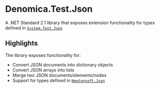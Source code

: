 ﻿# Denomica.Test.Json

A .NET Standard 2.1 library that exposes extension functionality for types defined in [`System.Text.Json`](https://www.nuget.org/packages/System.Text.Json)

## Highlights

The library exposes functionality for:

- Convert JSON documents into dictionary objects
- Convert JSON arrays into lists
- Merge two JSON documents/elements/nodes
- Support for types defined in [`Newtonsoft.Json`](https://www.nuget.org/packages/Newtonsoft.Json/)
